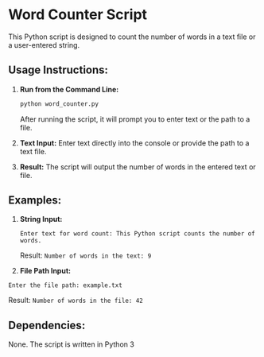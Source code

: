 # Word Counter Script

This Python script is designed to count the number of words in a text file or a user-entered string.

## Usage Instructions:

1. **Run from the Command Line:**
    ```bash
    python word_counter.py
    ```
   
   After running the script, it will prompt you to enter text or the path to a file.

2. **Text Input:**
   Enter text directly into the console or provide the path to a text file.

3. **Result:**
   The script will output the number of words in the entered text or file.

## Examples:

1. **String Input:**
   ```plaintext
   Enter text for word count: This Python script counts the number of words.
   ```
   Result: `Number of words in the text: 9`
   
1. **File Path Input:**
```plaintext
Enter the file path: example.txt
```
Result: `Number of words in the file: 42`

## Dependencies:
None. The script is written in Python 3
